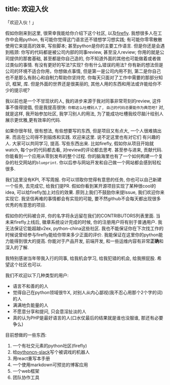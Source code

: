 title: 欢迎入伙
-------------------------

「欢迎入伙！」

假如你刚来到这里, 很荣幸我能给你介绍下这个社区, 以及[firefly](https://github.com/python-cn/firefly).
我想很多人在工作中会用python, 有可能你觉得这门语言还不错想学习想实践; 有可能你零零散散使用它来提高的效率, 写些脚本;
甚至python是你的主要工作语言. 但是你还是会遇到瓶颈: 你写的代码都是被公司内部的同事review, 甚至没人review;
你用的就是公司提供的那套基础, 甚至都是你自己造的, 你不知道外面的其他也可能做着或者做过类似的事情. 有没有更好的写法?实现?
你有什么错误的用法? 你有新的想法但是公司的环境不适合你用，你想做点事情, 但是第一是公司内用不到, 第二是你自己也不是那么有耐心和自制力帮助你坚持完.
你每天只面对了工作中需要的那部分知识, 框架, 库. 但是外面的世界还是很美丽的, 其他人用的东西和用法或许能给你不少的提示呢?

我以前也是一个不甘现状的人, 我的进步来源于我对同事非常苛刻的review, 这件事不值得提倡, 但是我提高很快: `你都这么吐槽别人了, 自己的代码总要能作为典范吧?`
对, 就是这样, 我开始参加社区, 我学习别人的用法, 为了能成功吐槽我绞尽脑汁给别人展示更优雅,更有效率的代码.

如果你很年轻, 很有想法, 有些想要写的东西, 但是项目又有点大, 一个人很难搞出来. 而且在公司得不到锻炼和实践. 欢迎来这里. 说不定这里也有对它们
有兴趣的人. 大家可以共同学习, 提高. 写些东西出来. 比如firefly, 假如你从项目开始就watch, 每个pr的代码都去看, 对review的评论都去思考.
甚至参与进来, 贡献代码. 你能看到一个应用从零到发布的整个过程. 你的脑海里也有了一个如何构建一个复杂的社交网站的`blueprint`. 你以后参与网站开发和自己做一个网站都会感到轻松很多.

我们这里没有KPI, 不写周报. 你可以领取你觉得有意思的任务, 你也可以自己新建一个任务, 去完成它, 给我们提PR.
假如你看到某开源项目实现了某种很cool的idea, 可以给firefly加上对应的效果. 原则上我们不鼓励你来提Issue, 我们欢迎你来实现它.
我坚信再难的事情都会有实现的可能, 要不然github不会每天都出现很多优秀的有意思的项目.

假如你的代码被合并, 你的名字将永远留在我们的CONTRIBUTORS列表里面. 当未来firefly上线后, 徽章系统设计完成的时候,
你的注册用户将有别于普通用户. 我无法保证它能超越v2ex, python-china这些社区.
我也不能保证你在下次找工作的时候说曾经参与firefly能给你带来多少正面的评价.
我能保证在这里你的python能力能得到很大的提高. 你能对于产品开发, 前端开发, 和一些运维内容有非常**正确**和深入的了解.

我特别感谢当年带我入行的同事, 给我机会学习, 给我犯错的机会, 给我擦屁股. 希望这个社区也可以.

我们不欢迎以下几种类型的用户:

* 语言不和善的的人
* 觉得自己在python领域很牛X, 对别人从内心鄙视(我不忍心用那个2个字的词)的人
* 满满地负能量的人
* 不愿意分享和提问, 只会意淫扯淡的人
* 真的认为PHP是最好语言的人(口水仗最后的结果就是谁也没服谁, 那还有必要争么)


目前想做的一些东西:

1. 一个有社交元素的python社区(firefly)
2. 给[pythoncn-slack](https://pythoncn.slack.com)写个被调戏的机器人
3. 用react重写本手册
4. 一个使用markdown可预览的博客应用
5. 一个web框架
6. 团队协作工具
